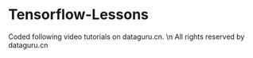 # Tensorflow-Lessons
Coded following video tutorials on dataguru.cn. \n
All rights reserved by dataguru.cn
